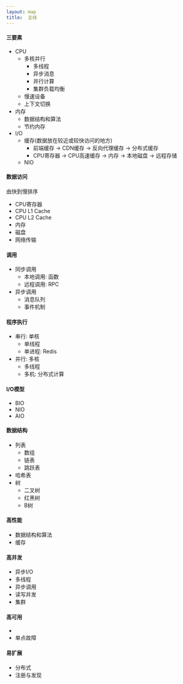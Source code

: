 ```yaml
---
layout: map
title:  主线
---
```


#### 三要素

* CPU
    * 多核并行
        * 多线程
        * 异步消息
        * 并行计算
        * 集群负载均衡
    * 慢速设备
    * 上下文切换
* 内存
    * 数据结构和算法
    * 节约内存
* I/O
    * 缓存(数据放在较近或较快访问的地方)
        * 前端缓存 -&gt; CDN缓存 -&gt; 反向代理缓存 -&gt; 分布式缓存
        * CPU寄存器 -&gt; CPU高速缓存 -&gt; 内存 -&gt; 本地磁盘 -&gt; 远程存储
    * NIO

#### 数据访问

由快到慢排序

* CPU寄存器
* CPU L1 Cache
* CPU L2 Cache
* 内存
* 磁盘
* 网络传输

#### 调用

* 同步调用
    * 本地调用: 函数
    * 远程调用: RPC
* 异步调用
    * 消息队列
    * 事件机制

#### 程序执行

* 串行: 单核
    * 单线程
    * 单进程: Redis
* 并行: 多核
    * 多线程
    * 多机: 分布式计算

#### I/O模型

* BIO
* NIO
* AIO

#### 数据结构

* 列表
    * 数组
    * 链表
    * 跳跃表
* 哈希表
* 树
    * 二叉树
    * 红黑树
    * B树

#### 高性能

* 数据结构和算法
* 缓存

#### 高并发

* 异步I/O
* 多线程
* 异步调用
* 读写并发
* 集群

#### 高可用

* 
* 单点故障

#### 易扩展

* 分布式
* 注册与发现
